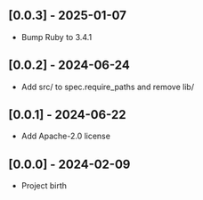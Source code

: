 ## [0.0.3] - 2025-01-07

- Bump Ruby to 3.4.1

## [0.0.2] - 2024-06-24

- Add src/ to spec.require_paths and remove lib/

## [0.0.1] - 2024-06-22

- Add Apache-2.0 license

## [0.0.0] - 2024-02-09

- Project birth
